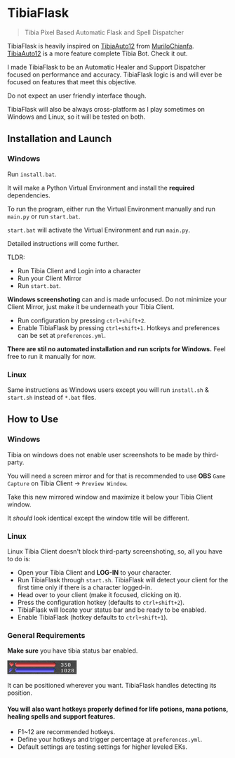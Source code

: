 # TibiaFlask
> Tibia Pixel Based Automatic Flask and Spell Dispatcher

TibiaFlask is heavily inspired on [TibiaAuto12](https://github.com/MuriloChianfa/TibiaAuto12) from [MuriloChianfa](https://github.com/MuriloChianfa).
[TibiaAuto12](https://github.com/MuriloChianfa/TibiaAuto12) is a more feature complete Tibia Bot. Check it out.

I made TibiaFlask to be an Automatic Healer and Support Dispatcher focused on performance and accuracy. TibiaFlask logic is and will ever be focused on features that meet this objective.

Do not expect an user friendly interface though.

TibiaFlask will also be always cross-platform as I play sometimes on Windows and Linux, so it will be tested on both.



## Installation and Launch
### Windows

Run `install.bat`.

It will make a Python Virtual Environment and install the **required** dependencies.

To run the program, either run the Virtual Environment manually and run `main.py` or run `start.bat`.

`start.bat` will activate the Virtual Environment and run `main.py`.

Detailed instructions will come further.

TLDR:
- Run Tibia Client and Login into a character
- Run your Client Mirror
- Run `start.bat`.

**Windows screenshoting** can and is made unfocused. Do not minimize your Client Mirror, just make it be underneath your Tibia Client.

- Run configuration by pressing `ctrl+shift+2`.
- Enable TibiaFlask by pressing `ctrl+shift+1`. Hotkeys and preferences can be set at `preferences.yml`.

**There are stil no automated installation and run scripts for Windows.**
Feel free to run it manually for now.


### Linux

Same instructions as Windows users except you will run `install.sh` & `start.sh` instead of `*.bat` files.

## How to Use
### Windows
Tibia on windows does not enable user screenshots to be made by third-party.

You will need a screen mirror and for that is recommended to use **OBS** `Game Capture` on Tibia Client -> `Preview Window`.

Take this new mirrored window and maximize it below your Tibia Client window. 

It *should* look identical except the window title will be different.

### Linux
Linux Tibia Client doesn't block third-party screenshoting, so, all you have to do is:

- Open your Tibia Client and **LOG-IN** to your character.
- Run TibiaFlask through `start.sh`.
TibiaFlask will detect your client for the first time only if there is a character logged-in.
- Head over to your client (make it focused, clicking on it).
- Press the configuration hotkey (defaults to `ctrl+shift+2`).
- TibiaFlask will locate your status bar and be ready to be enabled.
- Enable TibiaFlask (hotkey defaults to `ctrl+shift+1`).

### General Requirements
**Make sure** you have tibia status bar enabled.

![Status](static/status.png "Health and Mana Status")

It can be positioned wherever you want. TibiaFlask handles detecting its position.

#### You will also want hotkeys properly defined for life potions, mana potions, healing spells and support features.
- F1~12 are recommended hotkeys.
- Define your hotkeys and trigger percentage at `preferences.yml`.
- Default settings are testing settings for higher leveled EKs.